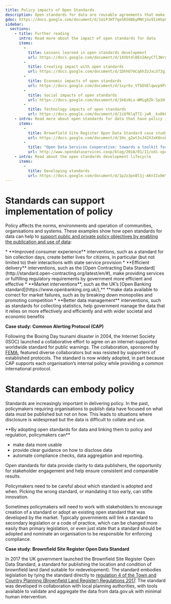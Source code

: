 ```yaml
---
title: Policy impacts of Open Standards
description: Open standards for data are reusable agreements that make it easier for people and organisations to publish, access, share and use better-quality data. Open standards for data can support the implementation of policy and embody policy when they are developed and/or adopted. 
gdoc: https://docs.google.com/document/d/1UiPJHT7qeSR5OBbyMNtjGx9IzHVpO7j96P3kTxPDRaU/edit?usp=sharing
sidebar:
  sections:
    - title: Further reading
      intro: Read more about the impact of open standards for data
      items:      
        -
          title: Lessons learned in open standards development
          url: https://docs.google.com/document/d/1XVbt4l0En2AeyC7l3WrgPTujGm5LkRNhQJ-7gzb_pGE/edit?usp=sharing
        -
          title: Creating impact with open standards
          url: https://docs.google.com/document/d/1DhhO7mCq6hIUJxLGT2gI3Y2brmFmUVf5PhgTNz7nYAo/edit?usp=sharing
        -
          title: Economic impacts of open standards
          url: https://docs.google.com/document/d/1xyrbv_VTbDVElqwvp9Pov4iYT9ftUKXHzd9ifvW5yqE/edit?usp=sharing
        -
          title: Social impacts of open standards
          url: https://docs.google.com/document/d/1k6z6Lx-WMig8Zk-5p1H-ciDdFE-VRIzoKq-BFOGcb_A/edit?usp=sharing
        -
          title: Technology impacts of open standards
          url: https://docs.google.com/document/d/1iUfKlqT7I-jwR__kx0kUEiQCUGC7WmReFY5uKEXO-VQ/edit?usp=sharing
    - intro: Read more about open standards for data that have policy impacts
      items:
        -
          title: Brownfield Site Register Open Data Standard case study
          url: https://docs.google.com/document/d/1Hv_g2wt3vJ42XJxK6nsLax0M_9c76rFC4JerFYm2x0U/edit?usp=sharing
        -
          title: "Open Data Services Cooperative: towards a toolkit for policy focussed open data standards"
          url: http://www.opendataservices.coop/blog/2018/01/11/odi-open-standards-for-data.html
    - intro: Read about the open standards development lifecycle
      items:    
        -
          title: Developing standards
          url: https://docs.google.com/document/d/1p2o3pn8l1j-AKnIIx0mY-RpNdgz33ujJzUCQVWUi8Gg/edit?usp=sharing
---
```


# Standards can support implementation of policy

Policy affects the norms, environments and operation of communities, organisations and systems. These examples show how open standards for data can help to [support public and private policy objectives by enabling the publication and use of data](https://theodi.org/blog/policy-design-patterns-that-help-you-use-data-to-create-impact):

<div class="callout" markdown="1">
* **Improved consumer experience** interventions, such as a standard for bin collection days, create better lives for citizens, in particular (but not limited to) their interactions with state service provision
* **Efficient delivery** interventions, such as the [Open Contracting Data Standard](http://standard.open-contracting.org/latest/en/#), make providing services or fulfilling regulatory requirements by government more efficient and effective
* **Market interventions**, such as the UK’s [Open Banking standard](https://www.openbanking.org.uk/),** **make data available to correct for market failures, such as by breaking down monopolies and promoting competition
* **Better data management** interventions, such as standards for collecting statistics, help government manage the data that it relies on more effectively and efficiently and with wider societal and economic benefits
</div>

**Case study: Common Alerting Protocol (CAP)**

Following the Boxing Day tsunami disaster in 2004, the Internet Society (ISOC) launched a collaborative effort to agree on an internet-supported worldwide standard for public warnings. The collaboration, sponsored by [FEMA](https://www.fema.gov/common-alerting-protocol), featured diverse collaborators but was resisted by supporters of established protocols. The standard is now widely adopted, in part because CAP supports each organisation’s internal policy while providing a common international protocol.

# Standards can embody policy

Standards are increasingly important in delivering policy. In the past, policymakers requiring organisations to publish data have focused on what data must be published but not on how. This leads to situations where disclosure is widespread but the data is difficult to collate and use.

<div class="callout" markdown="1">
**By adopting open standards for data and linking them to policy and regulation, policymakers can**

* make data more usable
* provide clear guidance on how to disclose data
* automate compliance checks, data aggregation and reporting. 
</div>

Open standards for data provide clarity to data publishers, the opportunity for stakeholder engagement and help ensure consistent and comparable results.

Policymakers need to be careful about which standard is adopted and when. Picking the wrong standard, or mandating it too early, can stifle innovation. 

Sometimes policymakers will need to work with stakeholders to encourage creation of a standard or adopt an existing open standard that was developed by the market. Typically governments will link a standard to secondary legislation or a code of practice, which can be changed more easily than primary legislation, or even just state that a standard should be adopted and nominate an organisation to be responsible for enforcing compliance.

**Case study: Brownfield Site Register Open Data Standard**

In 2017 the UK government launched the Brownfield Site Register Open Data Standard, a standard for publishing the location and condition of brownfield land (land suitable for redevelopment). The standard embodies legislation by tying the standard directly to [regulation 4 of the Town and Country Planning (Brownfield Land Register) Regulations 2017](http://www.legislation.gov.uk/uksi/2017/403/regulation/4/made). The standard was developed in collaboration with local planning authorities, with tools available to validate and aggregate the data from data.gov.uk with minimal human intervention.
